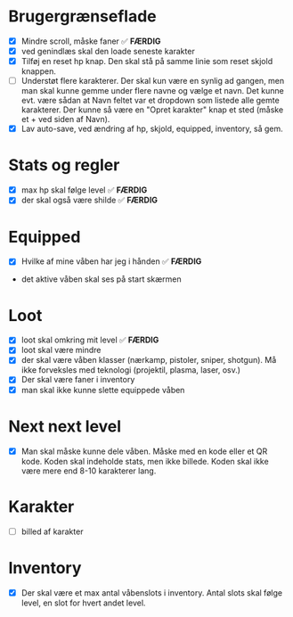 
# Brugergrænseflade
- [x] Mindre scroll, måske faner ✅ **FÆRDIG**
- [x] ved genindlæs skal den loade seneste karakter
- [x] Tilføj en reset hp knap. Den skal stå på samme linie som reset skjold knappen.
- [ ] Understøt flere karakterer. Der skal kun være en synlig ad gangen, men man skal kunne gemme under flere navne og vælge et navn. Det kunne evt. være sådan at Navn feltet var et dropdown som listede alle gemte karakterer. Der kunne så være en "Opret karakter" knap et sted (måske et + ved siden af Navn).
- [x] Lav auto-save, ved ændring af hp, skjold, equipped, inventory, så gem. 

# Stats og regler
- [x] max hp skal følge level ✅ **FÆRDIG**
- [x] der skal også være shilde ✅ **FÆRDIG**

# Equipped
- [x] Hvilke af mine våben har jeg i hånden ✅ **FÆRDIG**
- det aktive våben skal ses på start skærmen 
# Loot
- [x] loot skal omkring mit level ✅ **FÆRDIG**
- [x] loot skal være mindre
- [x] der skal være våben klasser (nærkamp, pistoler, sniper, shotgun). Må ikke forveksles med teknologi (projektil, plasma, laser, osv.)
- [x] Der skal være faner i inventory
- [x] man skal ikke kunne slette equippede våben 

# Next next level
- [x] Man skal måske kunne dele våben. Måske med en kode eller et QR kode. Koden skal indeholde stats, men ikke billede. Koden skal ikke være mere end 8-10 karakterer lang.

# Karakter
- [ ] billed af karakter

# Inventory
- [x] Der skal være et max antal våbenslots i inventory. Antal slots skal følge level, en slot for hvert andet level.
